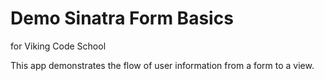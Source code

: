 # Demo Sinatra Form Basics

for Viking Code School

This app demonstrates the flow of user information from a form to a view.